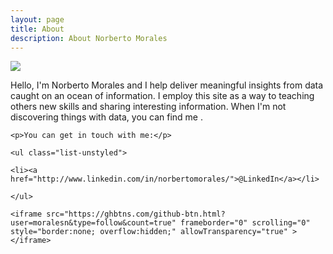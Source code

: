 ```yaml
---
layout: page
title: About
description: About Norberto Morales
---
```


![](/assets/me.jpg=100x20)


Hello, I'm Norberto Morales and I help deliver meaningful insights from data caught on an ocean of information. I employ this site as a way
to teaching others new skills and sharing interesting information. When I'm not discovering things with data, you can find me . 

<div class="contact">

	<p>You can get in touch with me:</p>
	
	<ul class="list-unstyled">
	
	<li><a href="http://www.linkedin.com/in/norbertomorales/">@LinkedIn</a></li> 
	
	</ul>

	<iframe src="https://ghbtns.com/github-btn.html?user=moralesn&type=follow&count=true" frameborder="0" scrolling="0" style="border:none; overflow:hidden;" allowTransparency="true" ></iframe>

</div>
